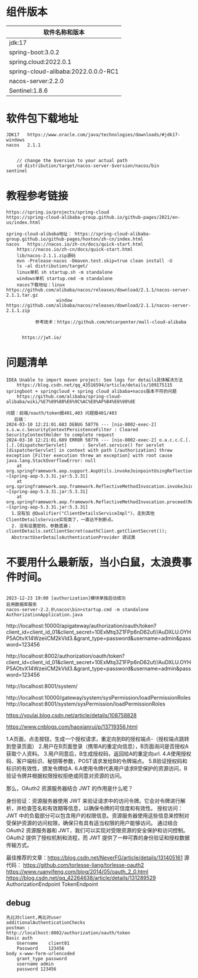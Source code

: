 # 组件版本
|软件名称和版本|
|----------------|
|jdk:17|
|spring-boot:3.0.2|
|spring.cloud:2022.0.1|
|spring-cloud-alibaba:2022.0.0.0-RC1|
|nacos-server:2.2.0|
|Sentinel:1.8.6|


# 软件包下载地址
```
JDK17	https://www.oracle.com/java/technologies/downloads/#jdk17-windows
nacos	2.1.1 
  
    
    // change the $version to your actual path
    cd distribution/target/nacos-server-$version/nacos/bin
sentinel
```
# 教程参考链接
```
https://spring.io/projects/spring-cloud
https://spring-cloud-alibaba-group.github.io/github-pages/2021/en-us/index.html

spring-cloud-alibaba地址： https://spring-cloud-alibaba-group.github.io/github-pages/hoxton/zh-cn/index.html
nacos   https://nacos.io/zh-cn/docs/quick-start.html
    https://nacos.io/zh-cn/docs/quick-start.html
    lib/nacos-2.1.1.zip源码
    mvn -Prelease-nacos -Dmaven.test.skip=true clean install -U  
    ls -al distribution/target/    
    linux单机 sh startup.sh -m standalone
    windows单机 startup.cmd -m standalone
    nacos下载地址：linux  https://github.com/alibaba/nacos/releases/download/2.1.1/nacos-server-2.1.1.tar.gz
                   window https://github.com/alibaba/nacos/releases/download/2.1.1/nacos-server-2.1.1.zip
                   
           参考技术：https://github.com/mtcarpenter/mall-cloud-alibaba
           
           
      https://jwt.io/     
```




# 问题清单
```
IDEA Unable to import maven project: See logs for details具体解决方法
    https://blog.csdn.net/qq_43516594/article/details/109175115
springboot + springcloud + spring cloud alibaba+nacos版本不符的问题
    https://github.com/alibaba/spring-cloud-alibaba/wiki/%E7%89%88%E6%9C%AC%E8%AF%B4%E6%98%8E
    
问题：前端/oauth/token报401,403 问题报401/403   
   后端： 
2024-03-10 12:21:01.683 DEBUG 58776 --- [nio-8002-exec-2] s.s.w.c.SecurityContextPersistenceFilter : Cleared SecurityContextHolder to complete request
2024-03-10 12:21:01.689 ERROR 58776 --- [nio-8002-exec-2] o.a.c.c.C.[.[.[.[dispatcherServlet]      : Servlet.service() for servlet [dispatcherServlet] in context with path [/authorization] threw exception [Filter execution threw an exception] with root cause
java.lang.StackOverflowError: null
	at org.springframework.aop.support.AopUtils.invokeJoinpointUsingReflection(AopUtils.java:344) ~[spring-aop-5.3.31.jar:5.3.31]
	at org.springframework.aop.framework.ReflectiveMethodInvocation.invokeJoinpoint(ReflectiveMethodInvocation.java:198) ~[spring-aop-5.3.31.jar:5.3.31]
	at org.springframework.aop.framework.ReflectiveMethodInvocation.proceed(ReflectiveMethodInvocation.java:163) ~[spring-aop-5.3.31.jar:5.3.31]
  1.没有加 @Qualifier("ClientDetailsServiceImpl")，走到其他ClientDetailsService实现类了，一直达不到断点。
  2. 没有设置密码，参数遗漏； clientDetails.setClientSecret(oauthClient.getClientSecret());	
  AbstractUserDetailsAuthenticationProvider 调试类
```

# 不要用什么最新版，当小白鼠，太浪费事件时间。

##
```
2023-12-23 19:00 [authorization]模块单独启动成功
启用数据库服务
nacos-server-2.2.0\nacos\bin>startup.cmd -m standalone
AuthorizationApplication.java
```
http://localhost:10000/apigateway/authorization/oauth/token?client_id=client_id_01&client_secret=$10$ExMtq3Z1FPp6nD62uf//AuDXLU.OYHP5AOtvX14WzeiiCM2kVld3.&grant_type=password&username=admin&password=123456

http://localhost:8002/authorization/oauth/token?client_id=client_id_01&client_secret=$10$ExMtq3Z1FPp6nD62uf//AuDXLU.OYHP5AOtvX14WzeiiCM2kVld3.&grant_type=password&username=admin&password=123456

http://localhost:8001/system/

http://localhost:10000/gateway/system/sysPermission/loadPermissionRoles
http://localhost:8001/system/sysPermission/loadPermissionRoles


https://youlai.blog.csdn.net/article/details/108758828

https://www.cnblogs.com/haoxianrui/p/13719356.html


1.A页面，点击按钮，生成一个授权请求，重定向到B的授权端点-（授权端点跳转到登录页面）
2.用户在B页面登录（携带A的重定向信息），B页面询问是否授权A获取个人资料。
3.用户同意后，B生成授权码，返回给A的重定向url.
4.A使用授权码、客户端标识、秘钥等参数，POST请求发给B的令牌端点。
5.B验证授权码和标识的有效性，颁发令牌给A.
6.A使用令牌代表用户请求B受保护的资源访问，B验证令牌并根据权限授权拒绝或同意对资源的访问。


那么，OAuth2 资源服务器结合 JWT 的作用是什么呢？

身份验证：资源服务器使用 JWT 来验证请求中的访问令牌。它会对令牌进行解析，并检查签名和有效期等信息，以确保令牌的可信度和有效性。
授权访问：JWT 中的负载部分可以包含用户的权限信息。资源服务器使用这些信息来控制对受保护资源的访问权限，确保只有具有适当权限的用户能够访问。
通过结合 OAuth2 资源服务器和 JWT，我们可以实现对受限资源的安全保护和访问控制。OAuth2 提供了授权机制和流程，而 JWT 提供了一种可靠的身份验证和授权数据传输方式。


最佳推荐的文章：https://blog.csdn.net/NeverFG/article/details/131405161
 源代码： https://github.com/torlesse-liang/torlesse-oauth2
 https://www.ruanyifeng.com/blog/2014/05/oauth_2_0.html
https://blog.csdn.net/qq_42264638/article/details/131289529
AuthorizationEndpoint
TokenEndpoint
## debug
```
先比对client,再比对user
additionalAuthenticationChecks
postman :
http://localhost:8002/authorization/oauth/token
Basic auth  
    Username    client01
    Password    123456
body x-www-form-urlencoded
    grant_type password
    username admin
    password 123456    
```

## 